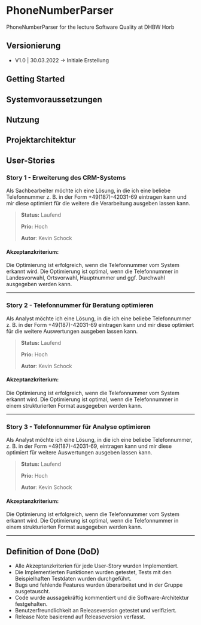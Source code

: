 # PhoneNumberParser
PhoneNumberParser for the lecture Software Quality at DHBW Horb

## Versionierung
* V1.0 | 30.03.2022 -> Initiale Erstellung

## Getting Started

## Systemvoraussetzungen

## Nutzung

## Projektarchitektur

## User-Stories

### Story 1 - Erweiterung des CRM-Systems 
Als Sachbearbeiter möchte ich eine Lösung, in die ich eine beliebe Telefonnummer z. B. in der Form +49(187)-42031-69 eintragen kann und mir diese optimiert für die weitere die Verarbeitung ausgeben lassen kann.

> **Status:** Laufend
> 
> **Prio:** Hoch
> 
> **Autor**: Kevin Schock

#### Akzeptanzkriterium:
Die Optimierung ist erfolgreich, wenn die Telefonnummer vom System erkannt wird. Die Optimierung ist optimal, wenn die Telefonnummer in Landesvorwahl, Ortsvorwahl, Hauptnummer und ggf. Durchwahl ausgegeben werden kann.

---
### Story 2 - Telefonnummer für Beratung optimieren
Als Analyst möchte ich eine Lösung, in die ich eine beliebe Telefonnummer z. B. in der Form +49(187)-42031-69 eintragen kann und mir diese optimiert für die weitere Auswertungen ausgeben lassen kann.

> **Status:** Laufend
> 
> **Prio:** Hoch
> 
> **Autor**: Kevin Schock

#### Akzeptanzkriterium:
Die Optimierung ist erfolgreich, wenn die Telefonnummer vom System erkannt wird. Die Optimierung ist optimal, wenn die Telefonnummer in einem strukturierten Format ausgegeben werden kann.

---
### Story 3 - Telefonnummer für Analyse optimieren
Als Analyst möchte ich eine Lösung, in die ich eine beliebe Telefonnummer, z. B. in der Form +49(187)-42031-69, eintragen kann und mir diese optimiert für weitere Auswertungen ausgeben lassen kann.

> **Status:** Laufend
> 
> **Prio:** Hoch
> 
> **Autor**: Kevin Schock

#### Akzeptanzkriterium:
Die Optimierung ist erfolgreich, wenn die Telefonnummer vom System erkannt wird. Die Optimierung ist optimal, wenn die Telefonnummer in einem strukturierten Format ausgegeben werden kann.

---
## Definition of Done (DoD)
* Alle Akzeptanzkriterien für jede User-Story wurden Implementiert.
* Die Implementierten Funktionen wurden getestet, Tests mit den Beispielhaften Testdaten wurden durchgeführt. 
* Bugs und fehlende Features wurden überarbeitet und in der Gruppe ausgetauscht.
* Code wurde aussagekräftig kommentiert und die Software-Architektur festgehalten.
* Benutzerfreundlichkeit an Releaseversion getestet und verifiziert.  
* Release Note basierend auf Releaseversion verfasst. 
